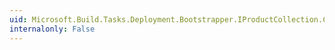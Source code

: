 ```yaml
---
uid: Microsoft.Build.Tasks.Deployment.Bootstrapper.IProductCollection.Count
internalonly: False
---
```

